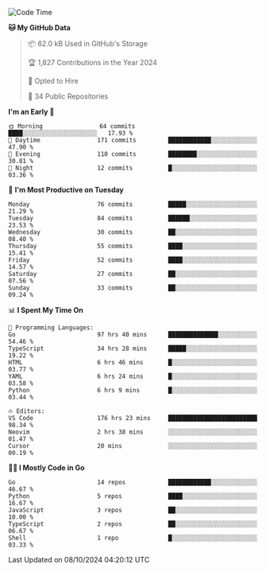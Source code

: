 <!--START_SECTION:thansetan-waka-->
![Code Time](http://img.shields.io/badge/Code%20Time-179%20hrs%2021%20mins-blue)

**🐱 My GitHub Data** 

> 📦 62.0 kB Used in GitHub's Storage 
 > 
> 🏆 1,827 Contributions in the Year 2024
 > 
> 💼 Opted to Hire
 > 
> 📜 34 Public Repositories 
 > 

**I'm an Early 🐤** 

```text
🌞 Morning                64 commits          ████░░░░░░░░░░░░░░░░░░░░░   17.93 % 
🌆 Daytime                171 commits         ████████████░░░░░░░░░░░░░   47.90 % 
🌃 Evening                110 commits         ████████░░░░░░░░░░░░░░░░░   30.81 % 
🌙 Night                  12 commits          █░░░░░░░░░░░░░░░░░░░░░░░░   03.36 % 
```

📅 **I'm Most Productive on Tuesday** 

```text
Monday                   76 commits          █████░░░░░░░░░░░░░░░░░░░░   21.29 % 
Tuesday                  84 commits          ██████░░░░░░░░░░░░░░░░░░░   23.53 % 
Wednesday                30 commits          ██░░░░░░░░░░░░░░░░░░░░░░░   08.40 % 
Thursday                 55 commits          ████░░░░░░░░░░░░░░░░░░░░░   15.41 % 
Friday                   52 commits          ████░░░░░░░░░░░░░░░░░░░░░   14.57 % 
Saturday                 27 commits          ██░░░░░░░░░░░░░░░░░░░░░░░   07.56 % 
Sunday                   33 commits          ██░░░░░░░░░░░░░░░░░░░░░░░   09.24 % 
```

📊 **I Spent My Time On** 

```text
💬 Programming Languages: 
Go                       97 hrs 40 mins      ██████████████░░░░░░░░░░░   54.46 % 
TypeScript               34 hrs 28 mins      █████░░░░░░░░░░░░░░░░░░░░   19.22 % 
HTML                     6 hrs 46 mins       █░░░░░░░░░░░░░░░░░░░░░░░░   03.77 % 
YAML                     6 hrs 24 mins       █░░░░░░░░░░░░░░░░░░░░░░░░   03.58 % 
Python                   6 hrs 9 mins        █░░░░░░░░░░░░░░░░░░░░░░░░   03.44 % 

🔥 Editors: 
VS Code                  176 hrs 23 mins     █████████████████████████   98.34 % 
Neovim                   2 hrs 38 mins       ░░░░░░░░░░░░░░░░░░░░░░░░░   01.47 % 
Cursor                   20 mins             ░░░░░░░░░░░░░░░░░░░░░░░░░   00.19 % 
```

**🧑‍💻 I Mostly Code in Go** 

```text
Go                       14 repos            ████████████░░░░░░░░░░░░░   46.67 % 
Python                   5 repos             ████░░░░░░░░░░░░░░░░░░░░░   16.67 % 
JavaScript               3 repos             ██░░░░░░░░░░░░░░░░░░░░░░░   10.00 % 
TypeScript               2 repos             ██░░░░░░░░░░░░░░░░░░░░░░░   06.67 % 
Shell                    1 repo              █░░░░░░░░░░░░░░░░░░░░░░░░   03.33 % 
```

Last Updated on 08/10/2024 04:20:12 UTC
<!--END_SECTION:thansetan-waka-->